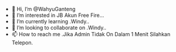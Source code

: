 - 👋 Hi, I’m @WahyuGanteng
- 👀 I’m interested in JB Akun Free Fire...
- 🌱 I’m currently learning .Windy..
- 💞️ I’m looking to collaborate on .Windy..
- 📫 How to reach me .Jika Admin Tidak On Dalam 1 Menit Silahkan Telepon.

<!---
Wahyu093/Wahyu093 is a ✨ special ✨ repository because its `README.md` (this file) appears on your GitHub profile.
You can click the Preview link to take a look at your changes.
--Love You>
